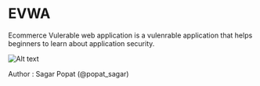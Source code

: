 # EVWA
Ecommerce Vulerable web application is a vulenrable application that helps beginners to learn about application security. 

![Alt text](/images/packet.png "Optional Title")

Author :
Sagar Popat (@popat_sagar)
